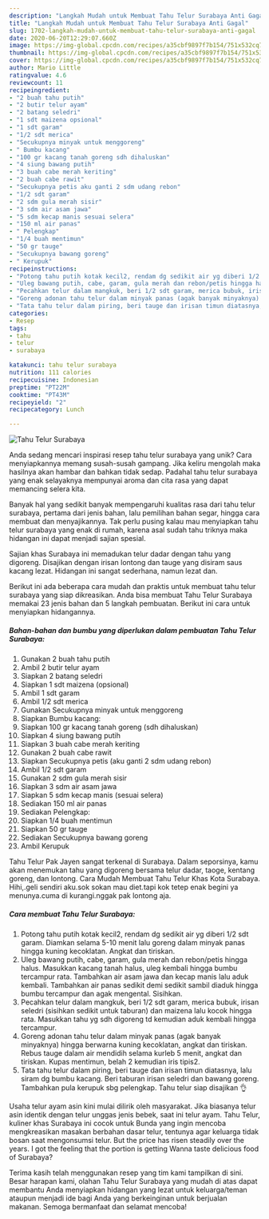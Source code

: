 ```yaml
---
description: "Langkah Mudah untuk Membuat Tahu Telur Surabaya Anti Gagal"
title: "Langkah Mudah untuk Membuat Tahu Telur Surabaya Anti Gagal"
slug: 1702-langkah-mudah-untuk-membuat-tahu-telur-surabaya-anti-gagal
date: 2020-06-20T12:29:07.660Z
image: https://img-global.cpcdn.com/recipes/a35cbf9897f7b154/751x532cq70/tahu-telur-surabaya-foto-resep-utama.jpg
thumbnail: https://img-global.cpcdn.com/recipes/a35cbf9897f7b154/751x532cq70/tahu-telur-surabaya-foto-resep-utama.jpg
cover: https://img-global.cpcdn.com/recipes/a35cbf9897f7b154/751x532cq70/tahu-telur-surabaya-foto-resep-utama.jpg
author: Mario Little
ratingvalue: 4.6
reviewcount: 11
recipeingredient:
- "2 buah tahu putih"
- "2 butir telur ayam"
- "2 batang seledri"
- "1 sdt maizena opsional"
- "1 sdt garam"
- "1/2 sdt merica"
- "Secukupnya minyak untuk menggoreng"
- " Bumbu kacang"
- "100 gr kacang tanah goreng sdh dihaluskan"
- "4 siung bawang putih"
- "3 buah cabe merah keriting"
- "2 buah cabe rawit"
- "Secukupnya petis aku ganti 2 sdm udang rebon"
- "1/2 sdt garam"
- "2 sdm gula merah sisir"
- "3 sdm air asam jawa"
- "5 sdm kecap manis sesuai selera"
- "150 ml air panas"
- " Pelengkap"
- "1/4 buah mentimun"
- "50 gr tauge"
- "Secukupnya bawang goreng"
- " Kerupuk"
recipeinstructions:
- "Potong tahu putih kotak kecil2, rendam dg sedikit air yg diberi 1/2 sdt garam. Diamkan selama 5-10 menit lalu goreng dalam minyak panas hingga kuning kecoklatan. Angkat dan tiriskan."
- "Uleg bawang putih, cabe, garam, gula merah dan rebon/petis hingga halus. Masukkan kacang tanah halus, uleg kembali hingga bumbu tercampur rata. Tambahkan air asam jawa dan kecap manis lalu aduk kembali. Tambahkan air panas sedikit demi sedikit sambil diaduk hingga bumbu tercampur dan agak mengental. Sisihkan."
- "Pecahkan telur dalam mangkuk, beri 1/2 sdt garam, merica bubuk, irisan seledri (sisihkan sedikit untuk taburan) dan maizena lalu kocok hingga rata. Masukkan tahu yg sdh digoreng td kemudian aduk kembali hingga tercampur."
- "Goreng adonan tahu telur dalam minyak panas (agak banyak minyaknya) hingga berwarna kuning kecoklatan, angkat dan tiriskan. Rebus tauge dalam air mendidih selama kurleb 5 menit, angkat dan tiriskan. Kupas mentimun, belah 2 kemudian iris tipis2."
- "Tata tahu telur dalam piring, beri tauge dan irisan timun diatasnya, lalu siram dg bumbu kacang. Beri taburan irisan seledri dan bawang goreng. Tambahkan pula kerupuk sbg pelengkap. Tahu telur siap disajikan 👌"
categories:
- Resep
tags:
- tahu
- telur
- surabaya

katakunci: tahu telur surabaya 
nutrition: 111 calories
recipecuisine: Indonesian
preptime: "PT22M"
cooktime: "PT43M"
recipeyield: "2"
recipecategory: Lunch

---
```



![Tahu Telur Surabaya](https://img-global.cpcdn.com/recipes/a35cbf9897f7b154/751x532cq70/tahu-telur-surabaya-foto-resep-utama.jpg)

Anda sedang mencari inspirasi resep tahu telur surabaya yang unik? Cara menyiapkannya memang susah-susah gampang. Jika keliru mengolah maka hasilnya akan hambar dan bahkan tidak sedap. Padahal tahu telur surabaya yang enak selayaknya mempunyai aroma dan cita rasa yang dapat memancing selera kita.

Banyak hal yang sedikit banyak mempengaruhi kualitas rasa dari tahu telur surabaya, pertama dari jenis bahan, lalu pemilihan bahan segar, hingga cara membuat dan menyajikannya. Tak perlu pusing kalau mau menyiapkan tahu telur surabaya yang enak di rumah, karena asal sudah tahu triknya maka hidangan ini dapat menjadi sajian spesial.

Sajian khas Surabaya ini memadukan telur dadar dengan tahu yang digoreng. Disajikan dengan irisan lontong dan tauge yang disiram saus kacang lezat. Hidangan ini sangat sederhana, namun lezat dan.


Berikut ini ada beberapa cara mudah dan praktis untuk membuat tahu telur surabaya yang siap dikreasikan. Anda bisa membuat Tahu Telur Surabaya memakai 23 jenis bahan dan 5 langkah pembuatan. Berikut ini cara untuk menyiapkan hidangannya.

<!--inarticleads1-->

##### Bahan-bahan dan bumbu yang diperlukan dalam pembuatan Tahu Telur Surabaya:

1. Gunakan 2 buah tahu putih
1. Ambil 2 butir telur ayam
1. Siapkan 2 batang seledri
1. Siapkan 1 sdt maizena (opsional)
1. Ambil 1 sdt garam
1. Ambil 1/2 sdt merica
1. Gunakan Secukupnya minyak untuk menggoreng
1. Siapkan  Bumbu kacang:
1. Siapkan 100 gr kacang tanah goreng (sdh dihaluskan)
1. Siapkan 4 siung bawang putih
1. Siapkan 3 buah cabe merah keriting
1. Gunakan 2 buah cabe rawit
1. Siapkan Secukupnya petis (aku ganti 2 sdm udang rebon)
1. Ambil 1/2 sdt garam
1. Gunakan 2 sdm gula merah sisir
1. Siapkan 3 sdm air asam jawa
1. Siapkan 5 sdm kecap manis (sesuai selera)
1. Sediakan 150 ml air panas
1. Sediakan  Pelengkap:
1. Siapkan 1/4 buah mentimun
1. Siapkan 50 gr tauge
1. Sediakan Secukupnya bawang goreng
1. Ambil  Kerupuk


Tahu Telur Pak Jayen sangat terkenal di Surabaya. Dalam seporsinya, kamu akan menemukan tahu yang digoreng bersama telur dadar, taoge, kentang goreng, dan lontong. Cara Mudah Membuat Tahu Telur Khas Kota Surabaya. Hihi,.geli sendiri aku.sok sokan mau diet.tapi kok tetep enak begini ya menunya.cuma di kurangi.nggak pak lontong aja. 

<!--inarticleads2-->

##### Cara membuat Tahu Telur Surabaya:

1. Potong tahu putih kotak kecil2, rendam dg sedikit air yg diberi 1/2 sdt garam. Diamkan selama 5-10 menit lalu goreng dalam minyak panas hingga kuning kecoklatan. Angkat dan tiriskan.
1. Uleg bawang putih, cabe, garam, gula merah dan rebon/petis hingga halus. Masukkan kacang tanah halus, uleg kembali hingga bumbu tercampur rata. Tambahkan air asam jawa dan kecap manis lalu aduk kembali. Tambahkan air panas sedikit demi sedikit sambil diaduk hingga bumbu tercampur dan agak mengental. Sisihkan.
1. Pecahkan telur dalam mangkuk, beri 1/2 sdt garam, merica bubuk, irisan seledri (sisihkan sedikit untuk taburan) dan maizena lalu kocok hingga rata. Masukkan tahu yg sdh digoreng td kemudian aduk kembali hingga tercampur.
1. Goreng adonan tahu telur dalam minyak panas (agak banyak minyaknya) hingga berwarna kuning kecoklatan, angkat dan tiriskan. Rebus tauge dalam air mendidih selama kurleb 5 menit, angkat dan tiriskan. Kupas mentimun, belah 2 kemudian iris tipis2.
1. Tata tahu telur dalam piring, beri tauge dan irisan timun diatasnya, lalu siram dg bumbu kacang. Beri taburan irisan seledri dan bawang goreng. Tambahkan pula kerupuk sbg pelengkap. Tahu telur siap disajikan 👌


Usaha telur ayam asin kini mulai dilirik oleh masyarakat. Jika biasanya telur asin identik dengan telur unggas jenis bebek, saat ini telur ayam. Tahu Telur, kuliner khas Surabaya ini cocok untuk Bunda yang ingin mencoba mengkreasikan masakan berbahan dasar telur, tentunya agar keluarga tidak bosan saat mengonsumsi telur. But the price has risen steadily over the years. I got the feeling that the portion is getting Wanna taste delicious food of Surabaya? 

Terima kasih telah menggunakan resep yang tim kami tampilkan di sini. Besar harapan kami, olahan Tahu Telur Surabaya yang mudah di atas dapat membantu Anda menyiapkan hidangan yang lezat untuk keluarga/teman ataupun menjadi ide bagi Anda yang berkeinginan untuk berjualan makanan. Semoga bermanfaat dan selamat mencoba!

